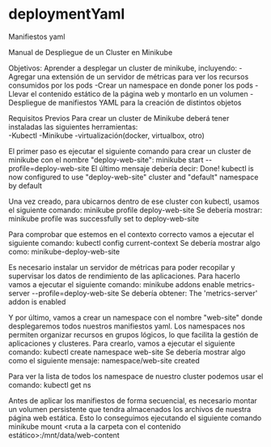 # deploymentYaml
Manifiestos yaml

Manual de Despliegue de un Cluster en Minikube

Objetivos: 
Aprender a desplegar un cluster de minikube, incluyendo: 
-Agregar una extensión de un servidor de métricas para ver los recursos consumidos por los pods 
-Crear un namespace en donde poner los pods
-Llevar el contenido estático de la página web y montarlo en un volumen
-Despliegue de manifiestos YAML para la creación de distintos objetos

Requisitos Previos
Para crear un cluster de Minikube deberá tener instaladas las siguientes herramientas:  
-Kubectl 
-Minikube 
-virtualización(docker, virtualbox, otro) 


El primer paso es ejecutar el siguiente comando para crear un cluster de minikube con el nombre "deploy-web-site": 
minikube start --profile=deploy-web-site
El último mensaje debería decir: 
Done! kubectl is now configured to use "deploy-web-site" cluster and "default" namespace by default  

Una vez creado, para ubicarnos dentro de ese cluster con kubectl, usamos el siguiente comando: 
minikube profile deploy-web-site
Se debería mostrar: 
 minikube profile was successfully set to deploy-web-site

Para comprobar que estemos en el contexto correcto vamos a ejecutar el siguiente comando: 
kubectl config current-context
Se debería mostrar algo como: 
minikube-deploy-web-site

Es necesario instalar un servidor de métricas para poder recopilar y supervisar los datos de rendimiento de las aplicaciones. Para hacerlo vamos a ejecutar el siguiente comando: 
minikube addons enable metrics-server --profile=deploy-web-site
Se debería obtener: 
The 'metrics-server' addon is enabled
 
Y por último, vamos a crear un namespace con el nombre "web-site" donde desplegaremos todos nuestros manifiestos yaml. Los namespaces nos permiten organizar recursos en grupos lógicos, lo que facilita la gestión de aplicaciones y clusteres. Para crearlo, vamos a ejecutar el siguiente comando:
kubectl create namespace web-site
Se debería mostrar algo como el siguiente mensaje: 
namespace/web-site created

Para ver la lista de todos los namespace de nuestro cluster podemos usar el comando: 
kubectl get ns 

Antes de aplicar los manifiestos de forma secuencial, es necesario montar un volumen persistente que tendra almacenados los archivos de nuestra página web estática. Esto lo conseguimos ejecutando el siguiente comando 
minikube mount <ruta a la carpeta con el contenido estático>:/mnt/data/web-content


